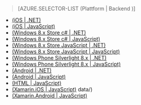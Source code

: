 > [AZURE.SELECTOR-LIST (Plattform | Backend )]
- [(iOS | .NET)](../articles/mobile-services-dotnet-backend-ios-authorize-users-in-scripts.md)
- [(iOS | JavaScript)](../articles/mobile-services-ios-authorize-users-in-scripts.md)
- [(Windows 8.x Store c# | .NET)](../articles/mobile-services-dotnet-backend-windows-store-dotnet-authorize-users-in-scripts.md)
- [(Windows 8.x Store c# | JavaScript)](../articles/mobile-services-windows-store-dotnet-authorize-users-in-scripts.md)
- [(Windows 8.x Store JavaScript | .NET)](../articles/mobile-services-dotnet-backend-windows-store-javascript-authorize-users-in-scripts.md)
- [(Windows 8.x Store JavaScript | JavaScript)](../articles/mobile-services-windows-store-javascript-authorize-users-in-scripts.md)
- [(Windows Phone Silverlight 8.x | .NET)](../articles/mobile-services-dotnet-backend-windows-phone-authorize-users-in-scripts.md)
- [(Windows Phone Silverlight 8.x | JavaScript)](../articles/mobile-services-windows-phone-authorize-users-in-scripts.md)
- [(Android | .NET)](../articles/mobile-services-dotnet-backend-android-authorize-users-in-scripts.md)
- [(Android | JavaScript)](../articles/mobile-services-android-authorize-users-in-scripts.md)
- [(HTML | JavaScript)](../articles/mobile-services-html-authorize-users-in-scripts.md)
- [(Xamarin.iOS | JavaScript)](../articles/partner-xamarin-mobile-services-ios-authorize-users-in-scripts.md)
data/)
- [(Xamarin.Android | JavaScript)](../articles/partner-xamarin-mobile-services-android-authorize-users-in-scripts.md)



